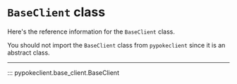 # `BaseClient` class

Here's the reference information for the `BaseClient` class.

You should not import the `BaseClient` class from `pypokeclient` since it is an abstract class.

---

::: pypokeclient.base_client.BaseClient
